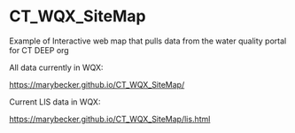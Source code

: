# CT_WQX_SiteMap
Example of Interactive web map that pulls data from the water quality portal for CT DEEP org

All data currently in WQX:

https://marybecker.github.io/CT_WQX_SiteMap/

Current LIS data in WQX:

https://marybecker.github.io/CT_WQX_SiteMap/lis.html
